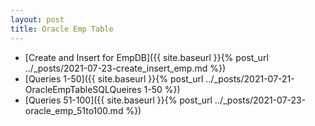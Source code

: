 ```yaml
---
layout: post
title: Oracle Emp Table
---
```

* [Create and Insert for EmpDB]({{ site.baseurl }}{% post_url ../_posts/2021-07-23-create_insert_emp.md %})
* [Queries 1-50]({{ site.baseurl }}{% post_url ../_posts/2021-07-21-OracleEmpTableSQLQueires 1-50 %})
* [Queries 51-100]({{ site.baseurl }}{% post_url ../_posts/2021-07-23-oracle_emp_51to100.md %})
